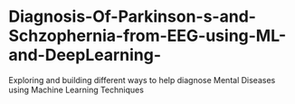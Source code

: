 # Diagnosis-Of-Parkinson-s-and-Schzophernia-from-EEG-using-ML-and-DeepLearning-
Exploring and building different ways to help diagnose Mental Diseases using Machine Learning Techniques
